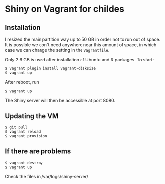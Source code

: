 # Shiny on Vagrant for childes

## Installation

I resized the main partition way up to 50 GB in order not to run out of space. It is possible
we don't need anywhere near this amount of space, in which case we can change the setting in the
`Vagrantfile`.

Only 2.6 GB is used after installation of Ubuntu and R packages.
To start:

```
$ vagrant plugin install vagrant-disksize
$ vagrant up
```

After reboot, run

```
$ vagrant up
```

The Shiny server will then be accessible at port 8080.

## Updating the VM

```
$ git pull
$ vagrant reload
$ vagrant provision
```

## If there are problems

```
$ vagrant destroy
$ vagrant up
```

Check the files in /var/logs/shiny-server/

